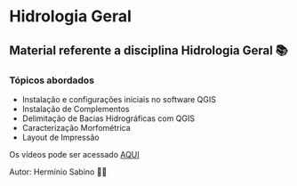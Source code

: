 # Hidrologia Geral

## Material referente a disciplina Hidrologia Geral 📚
### Tópicos abordados
 - Instalação e configurações iniciais no software QGIS
 - Instalação de Complementos
 - Delimitação de Bacias Hidrográficas com QGIS
 - Caracterização Morfométrica
 - Layout de Impressão


Os vídeos pode ser acessado [AQUI](https://www.youtube.com/c/hsgeotec)

Autor:
Hermínio Sabino 👨‍🏫


